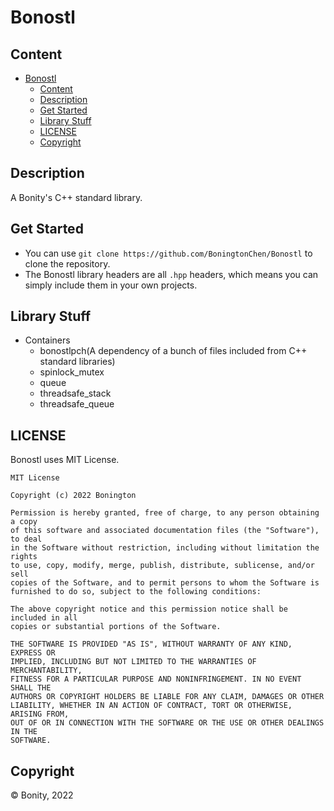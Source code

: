 # Bonostl

## Content
<!-- TOC -->
* [Bonostl](#bonostl)
  * [Content](#content)
  * [Description](#description)
  * [Get Started](#get-started)
  * [Library Stuff](#library-stuff)
  * [LICENSE](#license)
  * [Copyright](#copyright)
<!-- TOC -->

## Description
A Bonity's C++ standard library.

## Get Started
- You can use `git clone https://github.com/BoningtonChen/Bonostl` to clone the repository.
- The Bonostl library headers are all `.hpp` headers, which means you can simply include them in your own projects.

## Library Stuff
- Containers
  - bonostlpch(A dependency of a bunch of files included from C++ standard libraries)
  - spinlock_mutex
  - queue
  - threadsafe_stack
  - threadsafe_queue

## LICENSE
Bonostl uses MIT License.
```asciidoc
MIT License

Copyright (c) 2022 Bonington

Permission is hereby granted, free of charge, to any person obtaining a copy
of this software and associated documentation files (the "Software"), to deal
in the Software without restriction, including without limitation the rights
to use, copy, modify, merge, publish, distribute, sublicense, and/or sell
copies of the Software, and to permit persons to whom the Software is
furnished to do so, subject to the following conditions:

The above copyright notice and this permission notice shall be included in all
copies or substantial portions of the Software.

THE SOFTWARE IS PROVIDED "AS IS", WITHOUT WARRANTY OF ANY KIND, EXPRESS OR
IMPLIED, INCLUDING BUT NOT LIMITED TO THE WARRANTIES OF MERCHANTABILITY,
FITNESS FOR A PARTICULAR PURPOSE AND NONINFRINGEMENT. IN NO EVENT SHALL THE
AUTHORS OR COPYRIGHT HOLDERS BE LIABLE FOR ANY CLAIM, DAMAGES OR OTHER
LIABILITY, WHETHER IN AN ACTION OF CONTRACT, TORT OR OTHERWISE, ARISING FROM,
OUT OF OR IN CONNECTION WITH THE SOFTWARE OR THE USE OR OTHER DEALINGS IN THE
SOFTWARE.

```

## Copyright
© Bonity, 2022